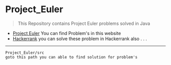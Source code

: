 # Project_Euler
> This Repository contains Project Euler problems solved in Java
* [Project Euler](https://projecteuler.net/archives) You can find Problem's in this website
* [Hackerrank](https://www.hackerrank.com/contests/projecteuler/challenges) you can solve these problem in Hackerrank also . . .
---

```
Project_Euler/src
goto this path you can able to find solution for problem's

```
